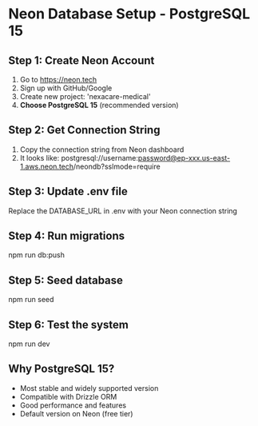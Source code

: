 # Neon Database Setup - PostgreSQL 15

## Step 1: Create Neon Account
1. Go to https://neon.tech
2. Sign up with GitHub/Google
3. Create new project: 'nexacare-medical'
4. **Choose PostgreSQL 15** (recommended version)

## Step 2: Get Connection String
1. Copy the connection string from Neon dashboard
2. It looks like: postgresql://username:password@ep-xxx.us-east-1.aws.neon.tech/neondb?sslmode=require

## Step 3: Update .env file
Replace the DATABASE_URL in .env with your Neon connection string

## Step 4: Run migrations
npm run db:push

## Step 5: Seed database
npm run seed

## Step 6: Test the system
npm run dev

## Why PostgreSQL 15?
- Most stable and widely supported version
- Compatible with Drizzle ORM
- Good performance and features
- Default version on Neon (free tier)
